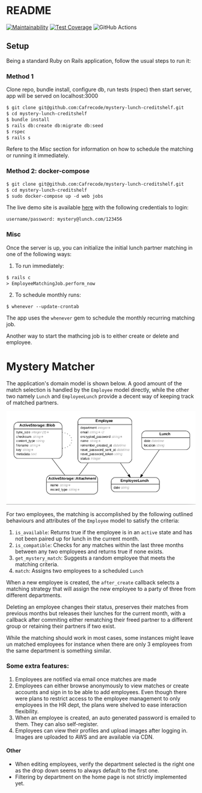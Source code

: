 # README

[![Maintainability](https://api.codeclimate.com/v1/badges/89e3be50f6b00a2075eb/maintainability)](https://codeclimate.com/repos/5f6b62fc69742d5923001307/maintainability) [![Test Coverage](https://api.codeclimate.com/v1/badges/89e3be50f6b00a2075eb/test_coverage)](https://codeclimate.com/repos/5f6b62fc69742d5923001307/test_coverage) ![GitHub Actions](https://github.com/Cafrecode/mystery-lunch-creditshelf/workflows/Ruby/badge.svg)


## Setup

Being a standard Ruby on Rails application, follow the usual steps to run it:

### Method 1

Clone repo, bundle install, configure db, run tests (rspec) then start server, app will be served on localhost:3000

```
$ git clone git@github.com:Cafrecode/mystery-lunch-creditshelf.git
$ cd mystery-lunch-creditshelf
$ bundle install
$ rails db:create db:migrate db:seed
$ rspec
$ rails s

```
Refere to the *Misc* section for information on how to schedule the matching or running it immediately.

### Method 2: docker-compose

```
$ git clone git@github.com:Cafrecode/mystery-lunch-creditshelf.git
$ cd mystery-lunch-creditshelf
$ sudo docker-compose up -d web jobs

```

The live demo site is available [here](http://mystery-lunch-fno.herokuapp.com) with the following credentials to login:
```
username/password: mystery@lunch.com/123456
```


### Misc

Once the server is up, you can initialize the initial lunch partner matching in one of the following ways:

1. To run immediately:
```
$ rails c
> EmployeeMatchingJob.perform_now

```

2. To schedule monthly runs:
```
$ whenever --update-crontab

```
The app uses the `whenever` gem to schedule the monthly recurring matching job.

Another way to start the mathcing job is to either create or delete and employee.

# Mystery Matcher

The application's domain model is shown below. A good amount of the match selection is handled by the `Employee` model directly, while the other two namely `Lunch` and `EmployeeLunch` provide a decent way of keeping track of matched partners.

![Domain Model](domain_model.png)

For two employees, the matching is accomplished by the following outlined behaviours and attributes of the `Employee` model to satisfy the criteria:

1. `is_available`: Returns true if the employee is in an `active` state and has not been paired up for lunch in the current month.
2. `is_compatible`: Checks for any matches within the last three months between any two employees and returns true if none exists.
3. `get_mystery_match`: Suggests a random employee that meets the matching criteria.
4. `match`: Assigns two employees to a scheduled `Lunch`

When a new employee is created, the `after_create` callback selects a matching strategy that will assign the new employee to a party of three from different departments.

Deleting an employee changes their status, preserves their matches from previous months but releases their lunches for the current month, with a callback after commiting either rematching their freed partner to a different group or retaining their partners if two exist.

While the matching should work in most cases, some instances might leave un matched employees for instance when there are only 3 employees from the same department is something similar.

### Some extra features:

1. Employees are notified via email once matches are made
2. Employees can either browse anonymously to view matches or create accounts and sign in to be able to add employees. Even though there were plans to restrict access to the employee management to only employees in the HR dept, the plans were shelved to ease interaction flexibility.
3. When an employee is created, an auto generated password is emailed to them. They can also self-register.
4. Employees can view their profiles and upload images after logging in. Images are uploaded to AWS and are available via CDN.

#### Other

* When editing employees, verify the department selected is the right one as the drop down seems to always default to the first one.
* Filtering by department on the home page is not strictly implemented yet.


